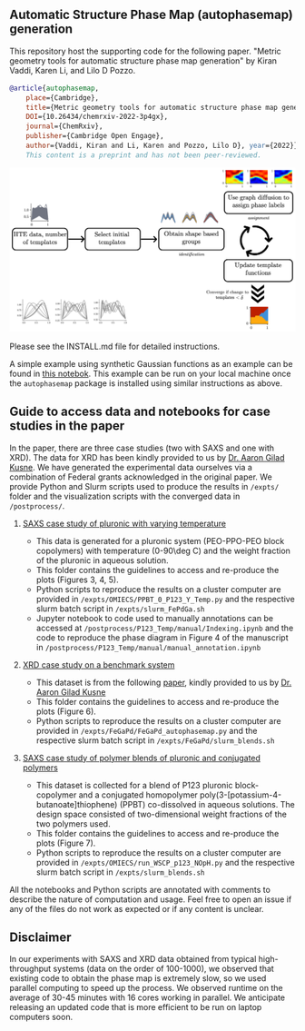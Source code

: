 ## Automatic Structure Phase Map (autophasemap) generation

This repository host the supporting code for the following paper.
"Metric geometry tools for automatic structure phase map generation" by Kiran Vaddi, Karen Li, and Lilo D Pozzo.

```bibtex
@article{autophasemap, 
	place={Cambridge}, 
 	title={Metric geometry tools for automatic structure phase map generation}, 
 	DOI={10.26434/chemrxiv-2022-3p4gx}, 
 	journal={ChemRxiv}, 
 	publisher={Cambridge Open Engage}, 
 	author={Vaddi, Kiran and Li, Karen and Pozzo, Lilo D}, year={2022}} 
 	This content is a preprint and has not been peer-reviewed.
```

<img src="./graphical_abstract.png" alt="Simple example of autophasemap with Gaussians"/>

Please see the INSTALL.md file for detailed instructions.

A simple example using synthetic Gaussian functions as an example can be found in [this notebok](expts/Gaussians/gaussian_peaks.ipynb). This example can be run on your local machine once the `autophasemap` package is installed using similar instructions as above.

## Guide to access data and notebooks for case studies in the paper

In the paper, there are three case studies (two with SAXS and one with XRD). The data for XRD has been kindly provided to us by [Dr. Aaron Gilad Kusne](https://www.nist.gov/people/aaron-gilad-kusne).
We have generated the experimental data ourselves via a combination of Federal grants acknowledged in the original paper.
We provide Python and Slurm scripts used to produce the results in `/expts/` folder and the visualization scripts with the converged data in `/postprocess/`.

1. [SAXS case study of pluronic with varying temperature](postprocess/P123_Temp/)
	- This data is generated for a pluronic system (PEO-PPO-PEO block copolymers) with temperature (0-90\deg C) and the weight fraction of the pluronic in aqueous solution.
	- This folder contains the guidelines to access and re-produce the plots (Figures 3, 4, 5).
	- Python scripts to reproduce the results on a cluster computer are provided in `/expts/OMIECS/PPBT_0_P123_Y_Temp.py` and the respective slurm batch script in `/expts/slurm_FePdGa.sh`
	- Jupyter notebook to code used to manually annotations can be accessed at `/postprocess/P123_Temp/manual/Indexing.ipynb` and the code to reproduce the phase diagram in Figure 4 of the manuscript in `/postprocess/P123_Temp/manual/manual_annotation.ipynb`
	
2. [XRD case study on a benchmark system](postprocess/FeGaPd)
	- This dataset is from the following [paper](https://pubs.aip.org/aip/rsi/article/80/10/103902/354187), kindly provided to us by [Dr. Aaron Gilad Kusne](https://www.nist.gov/people/aaron-gilad-kusne)
	- This folder contains the guidelines to access and re-produce the plots (Figure 6).
	- Python scripts to reproduce the results on a cluster computer are provided in `/expts/FeGaPd/FeGaPd_autophasemap.py` and the respective slurm batch script in `/expts/FeGaPd/slurm_blends.sh`	

	
3. [SAXS case study of polymer blends of pluronic and conjugated polymers](postprocess/WSCP_P123_NOpH)
	- This dataset is collected for a blend of P123 pluronic block-copolymer and a conjugated homopolymer poly(3-[potassium-4-butanoate]thiophene) (PPBT) co-dissolved in aqueous solutions. The design space consisted of two-dimensional weight fractions of the two polymers used. 
	- This folder contains the guidelines to access and re-produce the plots (Figure 7).
	- Python scripts to reproduce the results on a cluster computer are provided in `/expts/OMIECS/run_WSCP_p123_NOpH.py` and the respective slurm batch script in `/expts/slurm_blends.sh`

All the notebooks and Python scripts are annotated with comments to describe the nature of computation and usage. Feel free to open an issue if any of the files do not work as expected or if any content is unclear.

## Disclaimer

In our experiments with SAXS and XRD data obtained from typical high-throughput systems (data on the order of 100-1000), we observed that existing code to obtain the phase map is extremely slow, so we used parallel computing to speed up the process. 
We observed runtime on the average of 30-45 minutes with 16 cores working in parallel. We anticipate releasing an updated code that is more efficient to be run on laptop computers soon.   









